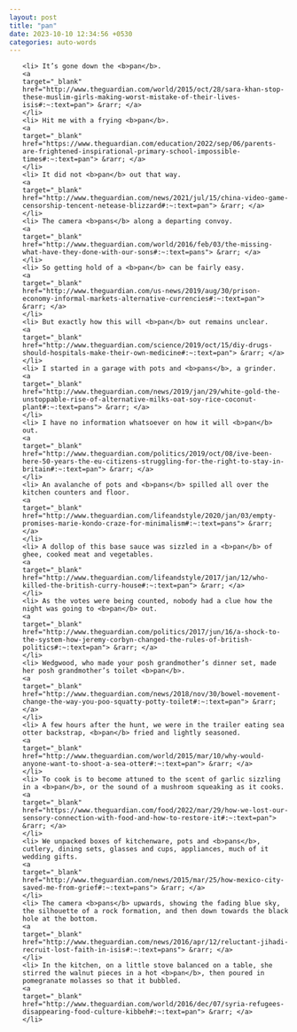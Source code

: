 ```yaml
---
layout: post
title: "pan"
date: 2023-10-10 12:34:56 +0530
categories: auto-words
---
```

<ol>

    <li> It’s gone down the <b>pan</b>.
    <a 
    target="_blank" 
    href="http://www.theguardian.com/world/2015/oct/28/sara-khan-stop-these-muslim-girls-making-worst-mistake-of-their-lives-isis#:~:text=pan"> &rarr; </a>
    </li>
    <li> Hit me with a frying <b>pan</b>.
    <a 
    target="_blank" 
    href="https://www.theguardian.com/education/2022/sep/06/parents-are-frightened-inspirational-primary-school-impossible-times#:~:text=pan"> &rarr; </a>
    </li>
    <li> It did not <b>pan</b> out that way.
    <a 
    target="_blank" 
    href="http://www.theguardian.com/news/2021/jul/15/china-video-game-censorship-tencent-netease-blizzard#:~:text=pan"> &rarr; </a>
    </li>
    <li> The camera <b>pans</b> along a departing convoy.
    <a 
    target="_blank" 
    href="http://www.theguardian.com/world/2016/feb/03/the-missing-what-have-they-done-with-our-sons#:~:text=pans"> &rarr; </a>
    </li>
    <li> So getting hold of a <b>pan</b> can be fairly easy.
    <a 
    target="_blank" 
    href="http://www.theguardian.com/us-news/2019/aug/30/prison-economy-informal-markets-alternative-currencies#:~:text=pan"> &rarr; </a>
    </li>
    <li> But exactly how this will <b>pan</b> out remains unclear.
    <a 
    target="_blank" 
    href="http://www.theguardian.com/science/2019/oct/15/diy-drugs-should-hospitals-make-their-own-medicine#:~:text=pan"> &rarr; </a>
    </li>
    <li> I started in a garage with pots and <b>pans</b>, a grinder.
    <a 
    target="_blank" 
    href="http://www.theguardian.com/news/2019/jan/29/white-gold-the-unstoppable-rise-of-alternative-milks-oat-soy-rice-coconut-plant#:~:text=pans"> &rarr; </a>
    </li>
    <li> I have no information whatsoever on how it will <b>pan</b> out.
    <a 
    target="_blank" 
    href="http://www.theguardian.com/politics/2019/oct/08/ive-been-here-50-years-the-eu-citizens-struggling-for-the-right-to-stay-in-britain#:~:text=pan"> &rarr; </a>
    </li>
    <li> An avalanche of pots and <b>pans</b> spilled all over the kitchen counters and floor.
    <a 
    target="_blank" 
    href="http://www.theguardian.com/lifeandstyle/2020/jan/03/empty-promises-marie-kondo-craze-for-minimalism#:~:text=pans"> &rarr; </a>
    </li>
    <li> A dollop of this base sauce was sizzled in a <b>pan</b> of ghee, cooked meat and vegetables.
    <a 
    target="_blank" 
    href="http://www.theguardian.com/lifeandstyle/2017/jan/12/who-killed-the-british-curry-house#:~:text=pan"> &rarr; </a>
    </li>
    <li> As the votes were being counted, nobody had a clue how the night was going to <b>pan</b> out.
    <a 
    target="_blank" 
    href="http://www.theguardian.com/politics/2017/jun/16/a-shock-to-the-system-how-jeremy-corbyn-changed-the-rules-of-british-politics#:~:text=pan"> &rarr; </a>
    </li>
    <li> Wedgwood, who made your posh grandmother’s dinner set, made her posh grandmother’s toilet <b>pan</b>.
    <a 
    target="_blank" 
    href="http://www.theguardian.com/news/2018/nov/30/bowel-movement-change-the-way-you-poo-squatty-potty-toilet#:~:text=pan"> &rarr; </a>
    </li>
    <li> A few hours after the hunt, we were in the trailer eating sea otter backstrap, <b>pan</b> fried and lightly seasoned.
    <a 
    target="_blank" 
    href="http://www.theguardian.com/world/2015/mar/10/why-would-anyone-want-to-shoot-a-sea-otter#:~:text=pan"> &rarr; </a>
    </li>
    <li> To cook is to become attuned to the scent of garlic sizzling in a <b>pan</b>, or the sound of a mushroom squeaking as it cooks.
    <a 
    target="_blank" 
    href="https://www.theguardian.com/food/2022/mar/29/how-we-lost-our-sensory-connection-with-food-and-how-to-restore-it#:~:text=pan"> &rarr; </a>
    </li>
    <li> We unpacked boxes of kitchenware, pots and <b>pans</b>, cutlery, dining sets, glasses and cups, appliances, much of it wedding gifts.
    <a 
    target="_blank" 
    href="http://www.theguardian.com/news/2015/mar/25/how-mexico-city-saved-me-from-grief#:~:text=pans"> &rarr; </a>
    </li>
    <li> The camera <b>pans</b> upwards, showing the fading blue sky, the silhouette of a rock formation, and then down towards the black hole at the bottom.
    <a 
    target="_blank" 
    href="http://www.theguardian.com/news/2016/apr/12/reluctant-jihadi-recruit-lost-faith-in-isis#:~:text=pans"> &rarr; </a>
    </li>
    <li> In the kitchen, on a little stove balanced on a table, she stirred the walnut pieces in a hot <b>pan</b>, then poured in pomegranate molasses so that it bubbled.
    <a 
    target="_blank" 
    href="http://www.theguardian.com/world/2016/dec/07/syria-refugees-disappearing-food-culture-kibbeh#:~:text=pan"> &rarr; </a>
    </li>